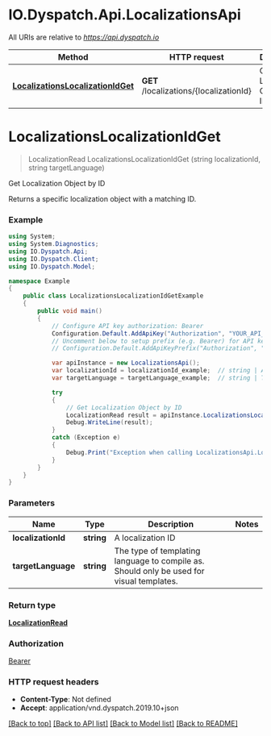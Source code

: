 # IO.Dyspatch.Api.LocalizationsApi

All URIs are relative to *https://api.dyspatch.io*

Method | HTTP request | Description
------------- | ------------- | -------------
[**LocalizationsLocalizationIdGet**](LocalizationsApi.md#localizationslocalizationidget) | **GET** /localizations/{localizationId} | Get Localization Object by ID


<a name="localizationslocalizationidget"></a>
# **LocalizationsLocalizationIdGet**
> LocalizationRead LocalizationsLocalizationIdGet (string localizationId, string targetLanguage)

Get Localization Object by ID

Returns a specific localization object with a matching ID.

### Example
```csharp
using System;
using System.Diagnostics;
using IO.Dyspatch.Api;
using IO.Dyspatch.Client;
using IO.Dyspatch.Model;

namespace Example
{
    public class LocalizationsLocalizationIdGetExample
    {
        public void main()
        {
            // Configure API key authorization: Bearer
            Configuration.Default.AddApiKey("Authorization", "YOUR_API_KEY");
            // Uncomment below to setup prefix (e.g. Bearer) for API key, if needed
            // Configuration.Default.AddApiKeyPrefix("Authorization", "Bearer");

            var apiInstance = new LocalizationsApi();
            var localizationId = localizationId_example;  // string | A localization ID
            var targetLanguage = targetLanguage_example;  // string | The type of templating language to compile as. Should only be used for visual templates.

            try
            {
                // Get Localization Object by ID
                LocalizationRead result = apiInstance.LocalizationsLocalizationIdGet(localizationId, targetLanguage);
                Debug.WriteLine(result);
            }
            catch (Exception e)
            {
                Debug.Print("Exception when calling LocalizationsApi.LocalizationsLocalizationIdGet: " + e.Message );
            }
        }
    }
}
```

### Parameters

Name | Type | Description  | Notes
------------- | ------------- | ------------- | -------------
 **localizationId** | **string**| A localization ID | 
 **targetLanguage** | **string**| The type of templating language to compile as. Should only be used for visual templates. | 

### Return type

[**LocalizationRead**](LocalizationRead.md)

### Authorization

[Bearer](../README.md#Bearer)

### HTTP request headers

 - **Content-Type**: Not defined
 - **Accept**: application/vnd.dyspatch.2019.10+json

[[Back to top]](#) [[Back to API list]](../README.md#documentation-for-api-endpoints) [[Back to Model list]](../README.md#documentation-for-models) [[Back to README]](../README.md)

